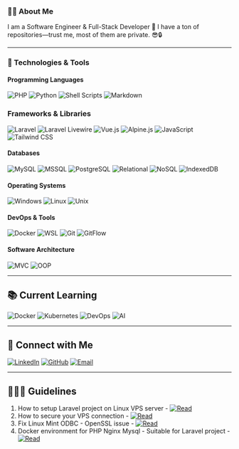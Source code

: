### 👩‍🚀 About Me
I am a Software Engineer & Full-Stack Developer 🚀
I have a ton of repositories—trust me, most of them are private. 😎🔒  

---

### 🚀 Technologies & Tools

#### Programming Languages
![PHP](https://img.shields.io/badge/PHP-777BB4?style=flat&logo=php&logoColor=white)
![Python](https://img.shields.io/badge/Python-3776AB?style=flat&logo=python&logoColor=white)
![Shell Scripts](https://img.shields.io/badge/Shell_Scripts-4EAA25?style=flat&logo=gnu-bash&logoColor=white)
![Markdown](https://img.shields.io/badge/Markdown-000000?style=flat&logo=markdown&logoColor=white)

### Frameworks & Libraries
![Laravel](https://img.shields.io/badge/Laravel-FF2D20?style=flat&logo=laravel&logoColor=white)
![Laravel Livewire](https://img.shields.io/badge/Laravel_Livewire-4E56A6?style=flat&logo=laravel&logoColor=white)
![Vue.js](https://img.shields.io/badge/Vue.js-4FC08D?style=flat&logo=vue.js&logoColor=white)
![Alpine.js](https://img.shields.io/badge/Alpine.js-8BC0D0?style=flat&logo=alpine.js&logoColor=white)
![JavaScript](https://img.shields.io/badge/JavaScript-F7DF1E?style=flat&logo=javascript&logoColor=black)
![Tailwind CSS](https://img.shields.io/badge/Tailwind_CSS-06B6D4?style=flat&logo=tailwind-css&logoColor=white)

#### Databases
![MySQL](https://img.shields.io/badge/MySQL-4479A1?style=flat&logo=mysql&logoColor=white)
![MSSQL](https://img.shields.io/badge/MSSQL-CC2927?style=flat&logo=microsoft-sql-server&logoColor=white)
![PostgreSQL](https://img.shields.io/badge/PostgreSQL-336791?style=flat&logo=postgresql&logoColor=white)
![Relational](https://img.shields.io/badge/Relational-007ACC?style=flat&logo=data:image/png;base64&logoColor=white)
![NoSQL](https://img.shields.io/badge/NoSQL-00C7B7?style=flat&logo=mongodb&logoColor=white)
![IndexedDB](https://img.shields.io/badge/IndexedDB-FFA000?style=flat&logo=indexeddb&logoColor=white)

#### Operating Systems
![Windows](https://img.shields.io/badge/Windows-0078D6?style=flat&logo=windows&logoColor=white)
![Linux](https://img.shields.io/badge/Linux-FCC624?style=flat&logo=linux&logoColor=black)
![Unix](https://img.shields.io/badge/Unix-4EAA25?style=flat&logo=gnu&logoColor=white)

#### DevOps & Tools
![Docker](https://img.shields.io/badge/Docker-2496ED?style=flat&logo=docker&logoColor=white)
![WSL](https://img.shields.io/badge/WSL-4D4D4D?style=flat&logo=windows-terminal&logoColor=white)
![Git](https://img.shields.io/badge/Git-F05032?style=flat&logo=git&logoColor=white)
![GitFlow](https://img.shields.io/badge/GitFlow-29BEB0?style=flat&logo=git&logoColor=white)

#### Software Architecture
![MVC](https://img.shields.io/badge/MVC-008080?style=flat&logo=mvc&logoColor=white)
![OOP](https://img.shields.io/badge/OOP-0078D7?style=flat&logo=data:image/png;base64&logoColor=white)   

---

## 📚 Current Learning
![Docker](https://img.shields.io/badge/Docker-2496ED?style=flat&logo=docker&logoColor=white)
![Kubernetes](https://img.shields.io/badge/Kubernetes-326CE5?style=flat&logo=kubernetes&logoColor=white)
![DevOps](https://img.shields.io/badge/DevOps-FF6F00?style=flat&logo=devops&logoColor=white)
![AI](https://img.shields.io/badge/AI-FF4081?style=flat&logo=ai&logoColor=white)   

---

## 🔗 Connect with Me
[![LinkedIn](https://img.shields.io/badge/LinkedIn-0A66C2?style=flat&logo=linkedin&logoColor=white)](https://my.linkedin.com/in/haqimzuhari)
[![GitHub](https://img.shields.io/badge/GitHub-181717?style=flat&logo=github&logoColor=white)](https://github.com/haqimzuhari)
[![Email](https://img.shields.io/badge/Email-D14836?style=flat&logo=gmail&logoColor=white)](mailto:mhaqimzuhari@gmail.com)

---

## 👨🏼‍💻 Guidelines

1. How to setup Laravel project on Linux VPS server - [![Read](https://img.shields.io/badge/Open-Link-blue)](https://github.com/Haqimzuhari/Haqimzuhari/blob/master/host-laravel-on-linux-vps.md)
2. How to secure your VPS connection - [![Read](https://img.shields.io/badge/Open-Link-blue)](https://github.com/Haqimzuhari/Haqimzuhari/blob/master/secure-vps-connection.md)
3. Fix Linux Mint ODBC - OpenSSL issue - [![Read](https://img.shields.io/badge/Open-Link-blue)](https://github.com/Haqimzuhari/Haqimzuhari/blob/master/update-openssl.md)
4. Docker environment for PHP Nginx Mysql - Suitable for Laravel project - [![Read](https://img.shields.io/badge/Open-Link-blue)](https://github.com/Haqimzuhari/docker-pnxm)
